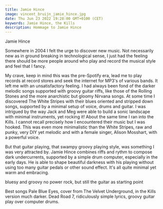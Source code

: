 ```yaml
---
title: Jamie Hince
image: vincent_bruijn_jamie_hince.jpg
date: Thu Jun 23 2022 19:28:00 GMT+0100 (CET)
keywords: Jamie Hince, the Kills
description: Hommage to Jamie Hince
---
```


Jamie Hince

Somewhere in 2004 I felt the urge to discover new music. Not necessarily new as in ground breaking in technological sense, I just had the feeling there should be more people around who play and record the musical style and feel that I fancy.

My crave, keep in mind this was the pre-Spotify era, lead me to play records at record stores and seek the internet for MP3's of various bands. It left me with an unsatisfactory feeling.
I had always been fond of the darker melodic songs supported with groovy guitar riffs, like those of the Rolling Stones and the more anarchistic but gloomy Nirvana songs. At some time I discovered The White Stripes with their blues oriented and stripped down songs, supported by a minimal setup of voice, drums and guitar. I was intrigued by the way Jack and Meg were able to build a sonic landscape with minimal instruments, yet rocking it!
About the same time I ran into the Kills. I cannot recall precisely how I encountered their music but I was hooked. This was even more minimalistic than the White Stripes, raw and punky, very DIY yet melodic and with a female singer, Alison Mosshart, with a powerful voice.

But that guitar playing, that swampy groovy playing style, was something I was very attracted by. Jamie Hince combines riffs and rythm to compose dark undercurrents, supported by a simple drum computer, especially in the early days. He is able to shape beautiful darkness with his playing without using too many guitar pedals or other sound effect. It's all quite minimal yet warm and embracing.

bluesy and groovy
no power rock, but still the guitar as starting point

Best songs
Pale Blue Eyes, cover from The Velvet Underground, in the Kills version much darker.
Dead Road 7, ridiculously simple lyrics, groovy guitar play over computer drums.
